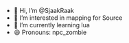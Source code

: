 - 👋 Hi, I’m @SjaakRaak
- 👀 I’m interested in mapping for Source
- 🌱 I’m currently learning lua
- 😄 Pronouns: npc_zombie
